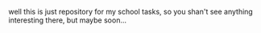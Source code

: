 well this is just repository for my school tasks, so you shan't see anything interesting there, but maybe soon...
